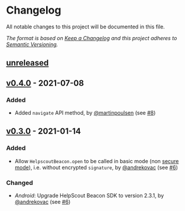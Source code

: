 # Changelog

All notable changes to this project will be documented in this file.

_The format is based on [Keep a Changelog](http://keepachangelog.com/) and this project adheres to [Semantic Versioning](http://semver.org/)._

## [unreleased]

## [v0.4.0] - 2021-07-08

### Added

- Added `navigate` API method, by [@martinpoulsen](https://github.com/martinpoulsen) (see [#8](https://github.com/Driversnote-Dev/react-native-helpscout-beacon/pull/8))

## [v0.3.0] - 2021-01-14

### Added

- Allow `HelpscoutBeacon.open` to be called in basic mode (non [secure mode](https://developer.helpscout.com/beacon-2/web/secure-mode/)), i.e. without encrypted `signature`, by [@andrekovac](https://github.com/andrekovac)  (see [#6](https://github.com/Driversnote-Dev/react-native-helpscout-beacon/pull/6))

### Changed

- _Android_: Upgrade HelpScout Beacon SDK to version 2.3.1, by [@andrekovac](https://github.com/andrekovac)  (see [#6](https://github.com/Driversnote-Dev/react-native-helpscout-beacon/pull/6))


[unreleased]: https://github.com/Driversnote-Dev/react-native-helpscout-beacon/compare/v0.4.0...master
[v0.4.0]: https://github.com/Driversnote-Dev/react-native-helpscout-beacon/compare/v0.3.0...v0.4.0
[v0.3.0]: https://github.com/Driversnote-Dev/react-native-helpscout-beacon/compare/v0.2.2...v0.3.0
